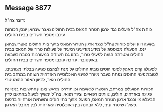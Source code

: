 ## Message 8877

דובר צה"ל:

כוחות צה"ל פועלים נגד ארגון הטרור חמאס בבית החולים נאצר שבחאן יונס; הכוחות עיכבו מספר חשודים בבית החולים

בשעה זו פועלים כוחות צה״ל כנגד ארגון הטרור חמאס בתוך בית החולים נאצר שבחאן יונס.
הפעולה מבוססת על מידע מודיעיני המעיד על פעילות טרור של חמאס בבית החולים ומטרתה הגעה לפעילי טרור, בהם גם חשודים במעורבות בטבח בשבעה באוקטובר. עד כה עוכבו מספר חשודים בבית החולים.

לפעולה קדם מאמץ לפינוי חוסים מבית החולים על מנת לצמצם פגיעה בבלתי מעורבים. 
לטובת פינוי החוסים נפתח מעבר מיוחד לפינוי האוכלוסייה האזרחית השוהה במרחב בית החולים נאצר, לכיוון האזור ההומניטרי.

הכוחות הפועלים במרחב, הוכשרו למשימה וכן תודרכו מראש בעניין החשיבות במניעת פגיעה באזרחים, חולים, צוותים רפואיים וציוד רפואי.
צה״ל ימשיך לפעול בהתאם לדין הבינלאומי וכנגד ארגון הטרור חמאס, הפועל מתוך בתי חולים ותשתיות אזרחיות בדפוס פעולה שיטתי וציני, ללא הבחנה בין האוכלוסיה האזרחית לבין מחבלי הארגון.

